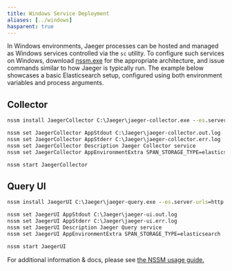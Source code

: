 ```yaml
---
title: Windows Service Deployment
aliases: [../windows]
hasparent: true
---
```


In Windows environments, Jaeger processes can be hosted and managed as Windows services controlled via the `sc` utility.  To configure such services on Windows, download [nssm.exe](https://nssm.cc/download) for the appropriate architecture, and issue commands similar to how Jaeger is typically run.  The example below showcases a basic Elasticsearch setup, configured using both environment variables and process arguments.

## Collector
```bat
nssm install JaegerCollector C:\Jaeger\jaeger-collector.exe --es.server-urls=http://localhost:9200 --es.username=jaeger --es.password=PASSWORD

nssm set JaegerCollector AppStdout C:\Jaeger\jaeger-collector.out.log
nssm set JaegerCollector AppStderr C:\Jaeger\jaeger-collector.err.log
nssm set JaegerCollector Description Jaeger Collector service
nssm set JaegerCollector AppEnvironmentExtra SPAN_STORAGE_TYPE=elasticsearch

nssm start JaegerCollector
```

## Query UI
```bat
nssm install JaegerUI C:\Jaeger\jaeger-query.exe --es.server-urls=http://localhost:9200 --es.username=jaeger --es.password=PASSWORD

nssm set JaegerUI AppStdout C:\Jaeger\jaeger-ui.out.log
nssm set JaegerUI AppStderr C:\Jaeger\jaeger-ui.err.log
nssm set JaegerUI Description Jaeger Query service
nssm set JaegerUI AppEnvironmentExtra SPAN_STORAGE_TYPE=elasticsearch

nssm start JaegerUI
```

For additional information & docs, please see [the NSSM usage guide.](https://nssm.cc/usage)
